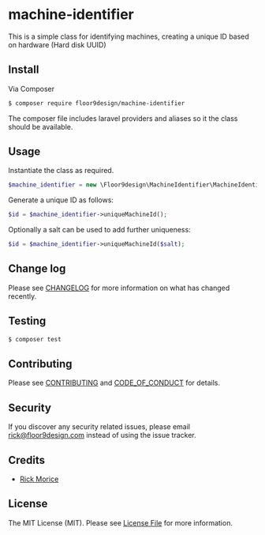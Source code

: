 # machine-identifier
This is a simple class for identifying machines, creating a unique ID based on 
hardware (Hard disk UUID) 


## Install

Via Composer

``` bash
$ composer require floor9design/machine-identifier
```

The composer file includes laravel providers and aliases so it the class should be available. 

## Usage

Instantiate the class as required.

```php
$machine_identifier = new \Floor9design\MachineIdentifier\MachineIdentifier();
```

Generate a unique ID as follows:

```php
$id = $machine_identifier->uniqueMachineId();
```

Optionally a salt can be used to add further uniqueness:

```php
$id = $machine_identifier->uniqueMachineId($salt);
```


## Change log

Please see [CHANGELOG](docs/CHANGELOG.md) for more information on what has changed recently.

## Testing

``` bash
$ composer test
```

## Contributing

Please see [CONTRIBUTING](docs/CONTRIBUTING.md) and [CODE_OF_CONDUCT](docs/CODE_OF_CONDUCT.md) for details.

## Security

If you discover any security related issues, please email rick@floor9design.com instead of using the issue tracker.

## Credits

- [Rick Morice][link-author]

## License

The MIT License (MIT). Please see [License File](docs/LICENSE.md) for more information.

[ico-version]: https://img.shields.io/packagist/v/floor9design/machine-identifier.svg?style=flat-square
[ico-license]: https://img.shields.io/badge/license-MIT-brightgreen.svg?style=flat-square
[ico-travis]: https://img.shields.io/travis/floor9design/machine-identifier/master.svg?style=flat-square
[ico-scrutinizer]: https://img.shields.io/scrutinizer/coverage/g/floor9design/machine-identifier.svg?style=flat-square
[ico-code-quality]: https://img.shields.io/scrutinizer/g/floor9design/machine-identifier.svg?style=flat-square
[ico-downloads]: https://img.shields.io/packagist/dt/floor9design/machine-identifier.svg?style=flat-square

[link-packagist]: https://packagist.org/packages/floor9design/machine-identifier
[link-travis]: https://travis-ci.org/floor9design/machine-identifier
[link-scrutinizer]: https://scrutinizer-ci.com/g/floor9design/machine-identifier/code-structure
[link-code-quality]: https://scrutinizer-ci.com/g/floor9design/machine-identifier
[link-downloads]: https://packagist.org/packages/floor9design/machine-identifier
[link-author]: https://github.com/elb98rm